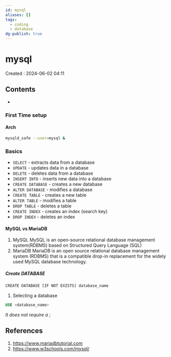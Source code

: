```yaml
---
id: mysql
aliases: []
tags:
  - coding
  - database
dg-publish: true
---
```

# mysql
Created : 2024-06-02 04:11

## Contents
- 

### First Time setup
#### Arch

```bash
mysqld_safe --user=mysql &

```

### Basics
- `SELECT` - extracts data from a database
- `UPDATE` - updates data in a database
- `DELETE` - deletes data from a database
- `INSERT INTO` - inserts new data into a database
- `CREATE DATABASE` - creates a new database
- `ALTER DATABASE` - modifies a database
- `CREATE TABLE` - creates a new table
- `ALTER TABLE` - modifies a table
- `DROP TABLE` - deletes a table
- `CREATE INDEX` - creates an index (search key)
- `DROP INDEX` - deletes an index

#### MySQL vs MariaDB
1. MySQL
MySQL is an open-source relational database management system(RDBMS) based on Structured Query Language (SQL)
1. MariaDB 
MariaDB is an open source relational database management system (RDBMS) that is a compatible drop-in replacement for the widely used MySQL database technology.

##### Create DATABASE

```sql
CREATE DATABASE [IF NOT EXISTS] database_name

```

1. Selecting a database

```sql
USE <database_name>

```

*It does not require a ;*

## References
1. https://www.mariadbtutorial.com
2. https://www.w3schools.com/mysql/